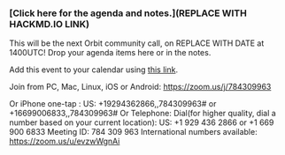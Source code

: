 ### [Click here for the agenda and notes.](REPLACE WITH HACKMD.IO LINK)

This will be the next Orbit community call, on REPLACE WITH DATE at 1400UTC! Drop your agenda items here or in the notes.

Add this event to your calendar using [this link](https://calendar.google.com/event?action=TEMPLATE&tmeid=Xzg0cmowZTloNjRwMzZiOW42ZDBqMGI5azhrc2tjYjlwOG9zM2FiYTM4a3I0OGVhMTc0cGo2ZGhtOG9fMjAxODEwMDJUMTMwMDAwWiBvcmJpdGRiLm9yZ19vbGtxaXJqcW9rNnB0Ym42cDFwZWt2ZDJnb0Bn&tmsrc=orbitdb.org_olkqirjqok6ptbn6p1pekvd2go%40group.calendar.google.com&scp=ALL). 

Join from PC, Mac, Linux, iOS or Android: https://zoom.us/j/784309963

Or iPhone one-tap :
    US: +19294362866,,784309963#  or +16699006833,,784309963# 
Or Telephone:
    Dial(for higher quality, dial a number based on your current location): 
        US: +1 929 436 2866  or +1 669 900 6833 
    Meeting ID: 784 309 963
    International numbers available: https://zoom.us/u/evzwWgnAi

